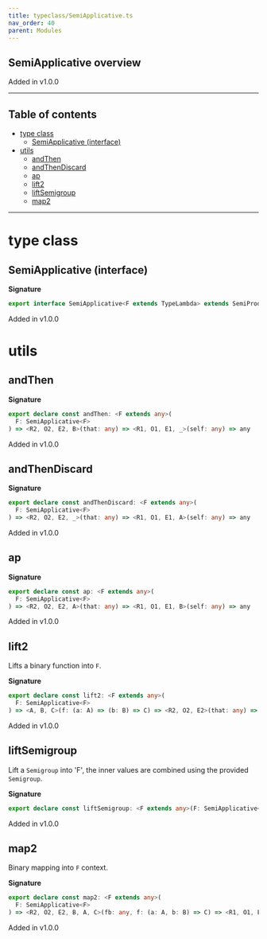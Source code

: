 ```yaml
---
title: typeclass/SemiApplicative.ts
nav_order: 40
parent: Modules
---
```


## SemiApplicative overview

Added in v1.0.0

---

<h2 class="text-delta">Table of contents</h2>

- [type class](#type-class)
  - [SemiApplicative (interface)](#semiapplicative-interface)
- [utils](#utils)
  - [andThen](#andthen)
  - [andThenDiscard](#andthendiscard)
  - [ap](#ap)
  - [lift2](#lift2)
  - [liftSemigroup](#liftsemigroup)
  - [map2](#map2)

---

# type class

## SemiApplicative (interface)

**Signature**

```ts
export interface SemiApplicative<F extends TypeLambda> extends SemiProduct<F>, Covariant<F> {}
```

Added in v1.0.0

# utils

## andThen

**Signature**

```ts
export declare const andThen: <F extends any>(
  F: SemiApplicative<F>
) => <R2, O2, E2, B>(that: any) => <R1, O1, E1, _>(self: any) => any
```

Added in v1.0.0

## andThenDiscard

**Signature**

```ts
export declare const andThenDiscard: <F extends any>(
  F: SemiApplicative<F>
) => <R2, O2, E2, _>(that: any) => <R1, O1, E1, A>(self: any) => any
```

Added in v1.0.0

## ap

**Signature**

```ts
export declare const ap: <F extends any>(
  F: SemiApplicative<F>
) => <R2, O2, E2, A>(that: any) => <R1, O1, E1, B>(self: any) => any
```

Added in v1.0.0

## lift2

Lifts a binary function into `F`.

**Signature**

```ts
export declare const lift2: <F extends any>(
  F: SemiApplicative<F>
) => <A, B, C>(f: (a: A) => (b: B) => C) => <R2, O2, E2>(that: any) => <R1, O1, E1>(self: any) => any
```

Added in v1.0.0

## liftSemigroup

Lift a `Semigroup` into 'F', the inner values are combined using the provided `Semigroup`.

**Signature**

```ts
export declare const liftSemigroup: <F extends any>(F: SemiApplicative<F>) => <A, R, O, E>(S: any) => any
```

Added in v1.0.0

## map2

Binary mapping into `F` context.

**Signature**

```ts
export declare const map2: <F extends any>(
  F: SemiApplicative<F>
) => <R2, O2, E2, B, A, C>(fb: any, f: (a: A, b: B) => C) => <R1, O1, E1>(fa: any) => any
```

Added in v1.0.0
